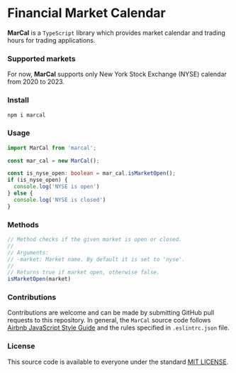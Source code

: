 # Financial Market Calendar

**MarCal** is a `TypeScript` library which provides market calendar and
trading hours for trading applications.


### Supported markets
For now, **MarCal** supports only New York Stock Exchange (NYSE) calendar from 2020 to 2023.


### Install
```bash
npm i marcal
```

### Usage
```typescript
import MarCal from 'marcal';

const mar_cal = new MarCal();

const is_nyse_open: boolean = mar_cal.isMarketOpen();
if (is_nyse_open) {
  console.log('NYSE is open')
} else {
  console.log('NYSE is closed')
}
```

### Methods
```typescript
// Method checks if the given market is open or closed.
//
// Arguments:
// -market: Market name. By default it is set to 'nyse'.
//
// Returns true if market open, otherwise false.
isMarketOpen(market)
```


### Contributions
Contributions are welcome and can be made by submitting GitHub pull requests
to this repository. In general, the `MarCal` source code follows
[Airbnb JavaScript Style Guide](https://github.com/airbnb/javascript) and the
rules specified in `.eslintrc.json` file.


### License
This source code is available to everyone under the standard
[MIT LICENSE](https://github.com/baloian/marcal/blob/master/LICENSE).

